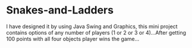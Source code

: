 # Snakes-and-Ladders
I have designed it by using Java Swing and Graphics, this mini project contains options of any number of players (1 or 2 or 3 or 4)...After getting 100 points with all four objects player wins the game...
